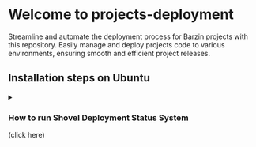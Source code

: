 # Welcome to projects-deployment

Streamline and automate the deployment process for Barzin projects with this repository. Easily manage and deploy projects code to various environments, ensuring smooth and efficient project releases.

## Installation steps on Ubuntu

<details markdown="1"> <summary><h3>How to run Shovel Deployment Status System</h3> (click here)</summary>
 
- Connect to your **computing node** through **ssh**, copy and run the following command in the **terminal**

```bash
$ sudo apt-get install -y curl && bash -c "$(curl -Lfo- https://raw.githubusercontent.com/barzinco/projects-deployment/main/shovel/download.sh)"
```

**Congratulations, the installation is complete.**

</details>